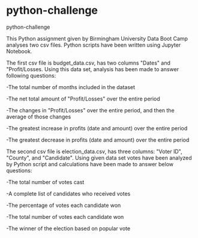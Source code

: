 # python-challenge
python-challenge

This Python assignment given by Birmingham University Data Boot Camp analyses two csv files. Python scripts have been written using Jupyter Notebook.

The first csv file is budget_data.csv, has two columns "Dates" and "Profit/Losses. Using this data set, analysis has been made to answer following questions:

-The total number of months included in the dataset

-The net total amount of "Profit/Losses" over the entire period

-The changes in "Profit/Losses" over the entire period, and then the average of those changes

-The greatest increase in profits (date and amount) over the entire period

-The greatest decrease in profits (date and amount) over the entire period

The second csv file is election_data.csv, has three columns: "Voter ID", "County", and "Candidate". Using given data set votes have been analyzed by Python script and calculations have been made to answer below questions:

-The total number of votes cast

-A complete list of candidates who received votes

-The percentage of votes each candidate won

-The total number of votes each candidate won

-The winner of the election based on popular vote

